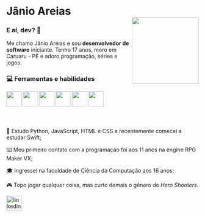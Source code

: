 
<h1>Jânio Areias</h1>
<img align="right" width="175px" style="margin-top:-20px" src="https://i.imgur.com/4FZQVb3.png">

<h3>E aí, dev? 🤙</h3>
<p>Me chamo Jânio Areias e sou <b>desenvolvedor de software</b> iniciante. Tenho 17 anos, moro em Caruaru - PE e adoro programação, séries e jogos.</p>

<h3>💻 Ferramentas e habilidades</h3>
<img height="40em" align="left" src="https://cdn.jsdelivr.net/gh/devicons/devicon/icons/javascript/javascript-plain.svg"/>
     <img height="40em" align="left" src="https://cdn.jsdelivr.net/gh/devicons/devicon/icons/html5/html5-plain.svg"/>
<img height="40em" align="left" src="https://cdn.jsdelivr.net/gh/devicons/devicon/icons/css3/css3-plain.svg" />
<img height="40em" align="left" src="https://cdn.jsdelivr.net/gh/devicons/devicon/icons/vscode/vscode-original.svg"/>
<img height="40em" align="left" src="https://cdn.jsdelivr.net/gh/devicons/devicon/icons/react/react-original.svg"/>
<img height="40em" align="left" src="https://cdn.jsdelivr.net/gh/devicons/devicon/icons/python/python-plain.svg"/><br><br>
          

<br/><br/>

<p>📒 Estudo Python, JavaScript, HTML e CSS e recentemente comecei a estudar Swift;</p>
<p>⌨️ Meu primeiro contato com a programação foi aos 11 anos na engine RPG Maker VX;</p>
<p>🎓 Ingressei na faculdade de Ciência da Computação aos 16 anos;</p>
<p>🎮 Topo jogar qualquer coisa, mas curto demais o gênero de <i>Hero Shooters</i>.</p>


 <a href="https://www.linkedin.com/in/janioareias">
    <img width="40px" src="https://cdn.jsdelivr.net/gh/devicons/devicon/icons/linkedin/linkedin-original.svg" alt="linkedin" style="vertical-align:top;">
  </a>
